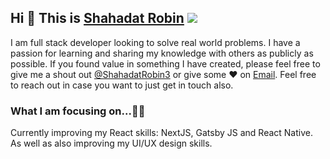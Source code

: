 ## Hi 👋 This is [Shahadat Robin](https://robin-s-portfolio.web.app/)  ![](https://komarev.com/ghpvc/?username=Sh-robin025&color=blue)

I am full stack developer looking to solve real world problems. I have a passion for learning and sharing my knowledge with others as publicly as possible. If you found value in something I have created, please feel free to give me a shout out [@ShahadatRobin3](https://twitter.com/ShahadatRobin3) or give some ♥ on [Email](sh.robin025@gmail.com). Feel free to reach out in case you want to just get in touch also.

### What I am focusing on...👨‍💻
Currently improving my React skills: NextJS, Gatsby JS and React Native. As well as also improving my UI/UX design skills.

<!-- Here are some ideas to get you started:

- 🔭 I’m currently learning at -- Programing-hero
- 🌱 I’m currently learning -- MERN stack
- 💬 Ask me about -- anything
- 📫 How to reach me ? -- social media
- 😄 Pronouns -- he/him
- ⚡ Fun fact -- i am half finish ! -->


